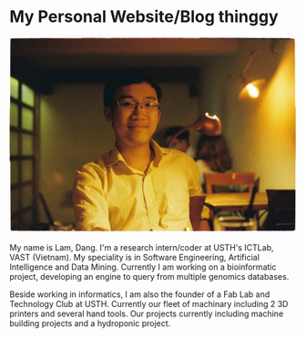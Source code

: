 # My Personal Website/Blog thinggy

!["My face's suppose to be here"](img/myface.JPG "This is my face")

My name is Lam, Dang. I'm a research intern/coder at USTH's ICTLab, VAST (Vietnam). My speciality is in Software Engineering, Artificial Intelligence and Data Mining. Currently I am working on a bioinformatic project, developing an engine to query from multiple genomics databases.

Beside working in informatics, I am also the founder of a Fab Lab and Technology Club at USTH. Currently our fleet of machinary including 2 3D printers and several hand tools. Our projects currently including machine building projects and a hydroponic project.